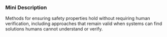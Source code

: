 ### Mini Description

Methods for ensuring safety properties hold without requiring human verification, including approaches that remain valid when systems can find solutions humans cannot understand or verify.
